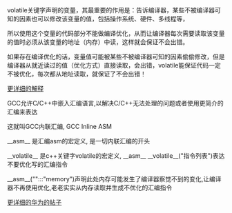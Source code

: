 volatile关键字声明的变量，其最重要的作用是：告诉编译器，某些不被编译器可知的因素也可以修改该变量的值，包括操作系统、硬件、多线程等，

所以使用这个变量的代码部分不能做编译优化，从而让编译器每次需要读取该变量的值时必须从该变量的地址（内存）中读，这样就会保证不会出错。

如果存在编译优化的话，变量值可能被某些不被编译器可知的因素偷偷修改，但是编译器从就近读过的值（优化方式）直接读取，会出错，volatile能保证代码一定不被优化，每次都从地址读取，就保证了不会出错！

[更详细的解释](https://www.huaweicloud.com/articles/e4e3ee53e594c40a9ad3da9687f94bc7.html)


GCC允许C/C++中嵌入汇编语言,以解决C/C++无法处理的问题或者使用更简介的汇编来表达

这就叫GCC内联汇编, GCC Inline ASM

\_\_asm\_\_ 是汇编asm的宏定义, 是一切内联汇编的开头

\_\_volatile\_\_ 是c++关键字volatile的宏定义, \_\_asm\_\_ \_\_volatile\_\_("指令列表")表达不要优化写的汇编指令

\_\_asm\_\_("":::"memory")声明此处内存可能发生了编译器察觉不到的变化,让编译器不再使用优化,老老实实从内存读取并生成不优化的汇编指令

[更详细的华为的帖子](https://www.huaweicloud.com/articles/fa8106916385898e3449b3ed7586f94e.html)

